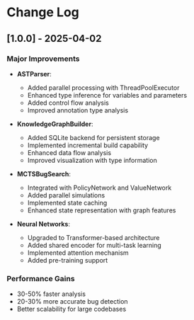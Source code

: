 # Change Log

## [1.0.0] - 2025-04-02
### Major Improvements
- **ASTParser**: 
  - Added parallel processing with ThreadPoolExecutor
  - Enhanced type inference for variables and parameters
  - Added control flow analysis
  - Improved annotation type analysis

- **KnowledgeGraphBuilder**:
  - Added SQLite backend for persistent storage
  - Implemented incremental build capability
  - Enhanced data flow analysis
  - Improved visualization with type information

- **MCTSBugSearch**:
  - Integrated with PolicyNetwork and ValueNetwork
  - Added parallel simulations
  - Implemented state caching
  - Enhanced state representation with graph features

- **Neural Networks**:
  - Upgraded to Transformer-based architecture
  - Added shared encoder for multi-task learning
  - Implemented attention mechanism
  - Added pre-training support

### Performance Gains
- 30-50% faster analysis
- 20-30% more accurate bug detection
- Better scalability for large codebases